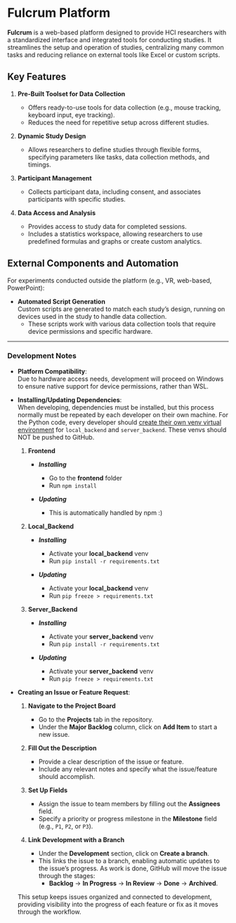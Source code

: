 # Fulcrum Platform

**Fulcrum** is a web-based platform designed to provide HCI researchers with a standardized interface and integrated tools for conducting studies. It streamlines the setup and operation of studies, centralizing many common tasks and reducing reliance on external tools like Excel or custom scripts.

## Key Features

1. **Pre-Built Toolset for Data Collection**

   - Offers ready-to-use tools for data collection (e.g., mouse tracking, keyboard input, eye tracking).
   - Reduces the need for repetitive setup across different studies.

2. **Dynamic Study Design**

   - Allows researchers to define studies through flexible forms, specifying parameters like tasks, data collection methods, and timings.

3. **Participant Management**

   - Collects participant data, including consent, and associates participants with specific studies.

4. **Data Access and Analysis**
   - Provides access to study data for completed sessions.
   - Includes a statistics workspace, allowing researchers to use predefined formulas and graphs or create custom analytics.

## External Components and Automation

For experiments conducted outside the platform (e.g., VR, web-based, PowerPoint):

- **Automated Script Generation**  
   Custom scripts are generated to match each study’s design, running on devices used in the study to handle data collection.
  - These scripts work with various data collection tools that require device permissions and specific hardware.

---

### Development Notes

- **Platform Compatibility**:  
   Due to hardware access needs, development will proceed on Windows to ensure native support for device permissions, rather than WSL.

- **Installing/Updating Dependencies**:  
   When developing, dependencies must be installed, but this process normally must be repeated by each developer on their own machine. For the Python code, every developer should [create their own venv virtual environment](https://realpython.com/python-virtual-environments-a-primer/) for `local_backend` and `server_backend`. These venvs should NOT be pushed to GitHub.

   1. **Frontend**  
      - **_Installing_**  
        - Go to the **frontend** folder  
        - Run `npm install`  

      - **_Updating_**  
        - This is automatically handled by npm :)  

   3. **Local_Backend**  
      - **_Installing_**  
        - Activate your **local_backend** venv  
        - Run `pip install -r requirements.txt`  

      - **_Updating_**  
        - Activate your **local_backend** venv  
        - Run `pip freeze > requirements.txt`  

   4. **Server_Backend**  
      - **_Installing_**  
        - Activate your **server_backend** venv  
        - Run `pip install -r requirements.txt`  

      - **_Updating_**  
        - Activate your **server_backend** venv  
        - Run `pip freeze > requirements.txt`  
  
  
- **Creating an Issue or Feature Request**:

  1.  **Navigate to the Project Board**

      - Go to the **Projects** tab in the repository.
      - Under the **Major Backlog** column, click on **Add Item** to start a new issue.

  2.  **Fill Out the Description**

      - Provide a clear description of the issue or feature.
      - Include any relevant notes and specify what the issue/feature should accomplish.

  3.  **Set Up Fields**

      - Assign the issue to team members by filling out the **Assignees** field.
      - Specify a priority or progress milestone in the **Milestone** field (e.g., `P1`, `P2`, or `P3`).

  4.  **Link Development with a Branch**
      - Under the **Development** section, click on **Create a branch**.
      - This links the issue to a branch, enabling automatic updates to the issue’s progress. As work is done, GitHub will move the issue through the stages:
        - **Backlog** → **In Progress** → **In Review** → **Done** → **Archived**.

  This setup keeps issues organized and connected to development, providing visibility into the progress of each feature or fix as it moves through the workflow.

